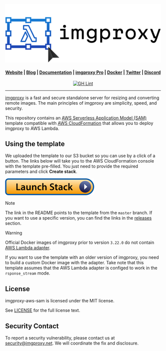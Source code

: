 <p align="center">
  <a href="https://imgproxy.net">
    <picture>
      <source media="(prefers-color-scheme: dark)" srcset="assets/logo-dark.svg?sanitize=true">
      <source media="(prefers-color-scheme: light)" srcset="assets/logo-light.svg?sanitize=true">
      <img alt="imgproxy logo" src="assets/logo-light.svg?sanitize=true">
    </picture>
  </a>
</p>

<h4 align="center">
  <a href="https://imgproxy.net">Website</a> |
  <a href="https://imgproxy.net/blog/">Blog</a> |
  <a href="https://docs.imgproxy.net">Documentation</a> |
  <a href="https://imgproxy.net/#pro">imgproxy Pro</a> |
  <a href="https://hub.docker.com/r/darthsim/imgproxy/">Docker</a> |
  <a href="https://twitter.com/imgproxy_net">Twitter</a> |
  <a href="https://discord.gg/5GgpXgtC9u">Discord</a>
</h4>

<p align="center">
<a href="https://github.com/imgproxy/imgproxy-aws-sam/actions"><img alt="GH Lint" src="https://img.shields.io/github/actions/workflow/status/imgproxy/imgproxy-aws-sam/lint-and-upload.yml?branch=master&label=Lint&style=for-the-badge" /></a>
</p>

---

[imgproxy](https://imgproxy.net) is a fast and secure standalone server for resizing and converting remote images. The main principles of imgproxy are simplicity, speed, and security.

This repository contains an [AWS Serverless Application Model (SAM)](https://docs.aws.amazon.com/serverless-application-model/latest/developerguide/what-is-sam.html) template compatible with [AWS CloudFormation](https://aws.amazon.com/cloudformation/) that allows you to deploy imgproxy to AWS Lambda.

## Using the template

We uploaded the template to our S3 bucket so you can use by a click of a button. The links below will take you to the AWS CloudFormation console with the template pre-filled. You just need to provide the required parameters and click **Create stack**.

[![](assets/launch-stack.svg)](https://console.aws.amazon.com/cloudformation/home#/stacks/new?stackName=imgproxy&templateURL=https://imgproxy-cf.s3.amazonaws.com/sam/latest/template.yml)

> [!NOTE]
> The link in the README points to the template from the `master` branch. If you want to use a specific version, you can find the links in the [releases](https://github.com/imgproxy/imgproxy-aws-sam/releases) section.

> [!WARNING]
> Official Docker images of imgproxy prior to version `3.22.0` do not contain [AWS Lambda adapter](https://github.com/awslabs/aws-lambda-web-adapter).
>
> If you want to use the template with an older version of imgproxy, you need to build a custom Docker image with the adapter. Take note that this template assumes that the AWS Lambda adapter is configed to work in the `rsponse_stream` mode.

## License

imgproxy-aws-sam is licensed under the MIT license.

See [LICENSE](https://github.com/imgproxy/imgproxy-aws-sam/blob/master/LICENSE) for the full license text.

## Security Contact

To report a security vulnerability, please contact us at security@imgproxy.net. We will coordinate the fix and disclosure.
